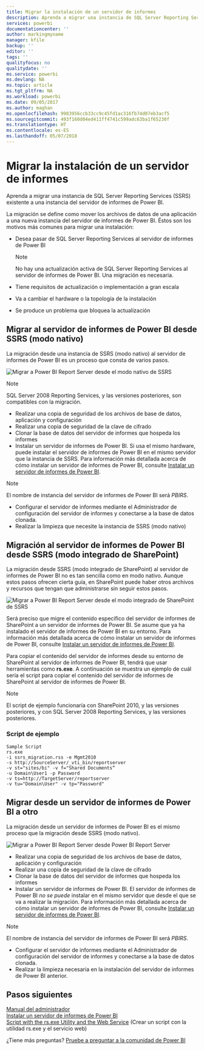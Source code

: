 ```yaml
---
title: Migrar la instalación de un servidor de informes
description: Aprenda a migrar una instancia de SQL Server Reporting Services existente a una instancia del servidor de informes de Power BI.
services: powerbi
documentationcenter: ''
author: markingmyname
manager: kfile
backup: ''
editor: ''
tags: ''
qualityfocus: no
qualitydate: ''
ms.service: powerbi
ms.devlang: NA
ms.topic: article
ms.tgt_pltfrm: NA
ms.workload: powerbi
ms.date: 09/05/2017
ms.author: maghan
ms.openlocfilehash: 9983956ccb33cc9c45fd1ac316fb74d07eb3acf5
ms.sourcegitcommit: 493f160d04ed411ff4741c599adc63ba1f65230f
ms.translationtype: HT
ms.contentlocale: es-ES
ms.lasthandoff: 05/07/2018
---
```

# <a name="migrate-a-report-server-installation"></a>Migrar la instalación de un servidor de informes
Aprenda a migrar una instancia de SQL Server Reporting Services (SSRS) existente a una instancia del servidor de informes de Power BI.

La migración se define como mover los archivos de datos de una aplicación a una nueva instancia del servidor de informes de Power BI. Éstos son los motivos más comunes para migrar una instalación:

* Desea pasar de SQL Server Reporting Services al servidor de informes de Power BI
  
  > [!NOTE]
  > No hay una actualización activa de SQL Server Reporting Services al servidor de informes de Power BI. Una migración es necesaria.
  > 
  > 
* Tiene requisitos de actualización o implementación a gran escala
* Va a cambiar el hardware o la topología de la instalación
* Se produce un problema que bloquea la actualización

## <a name="migrating-to-power-bi-report-server-from-ssrs-native-mode"></a>Migrar al servidor de informes de Power BI desde SSRS (modo nativo)
La migración desde una instancia de SSRS (modo nativo) al servidor de informes de Power BI es un proceso que consta de varios pasos.

![](media/migrate-report-server/migrate-from-ssrs-native.png "Migrar a Power BI Report Server desde el modo nativo de SSRS")

> [!NOTE]
> SQL Server 2008 Reporting Services, y las versiones posteriores, son compatibles con la migración.
> 
> 

* Realizar una copia de seguridad de los archivos de base de datos, aplicación y configuración
* Realizar una copia de seguridad de la clave de cifrado
* Clonar la base de datos del servidor de informes que hospeda los informes
* Instalar un servidor de informes de Power BI. Si usa el mismo hardware, puede instalar el servidor de informes de Power BI en el mismo servidor que la instancia de SSRS. Para información más detallada acerca de cómo instalar un servidor de informes de Power BI, consulte [Instalar un servidor de informes de Power BI](install-report-server.md).

> [!NOTE]
> El nombre de instancia del servidor de informes de Power BI será *PBIRS*.
> 
> 

* Configurar el servidor de informes mediante el Administrador de configuración del servidor de informes y conectarse a la base de datos clonada.
* Realizar la limpieza que necesite la instancia de SSRS (modo nativo)

## <a name="migration-to-power-bi-report-server-from-ssrs-sharepoint-integrated-mode"></a>Migración al servidor de informes de Power BI desde SSRS (modo integrado de SharePoint)
La migración desde SSRS (modo integrado de SharePoint) al servidor de informes de Power BI no es tan sencilla como en modo nativo. Aunque estos pasos ofrecen cierta guía, en SharePoint puede haber otros archivos y recursos que tengan que administrarse sin seguir estos pasos.

![](media/migrate-report-server/migrate-from-ssrs-sharepoint.png "Migrar a Power BI Report Server desde el modo integrado de SharePoint de SSRS")

Será preciso que migre el contenido específico del servidor de informes de SharePoint a un servidor de informes de Power BI. Se asume que ya ha instalado el servidor de informes de Power BI en su entorno. Para información más detallada acerca de cómo instalar un servidor de informes de Power BI, consulte [Instalar un servidor de informes de Power BI](install-report-server.md).

Para copiar el contenido del servidor de informes desde su entorno de SharePoint al servidor de informes de Power BI, tendrá que usar herramientas como **rs.exe**. A continuación se muestra un ejemplo de cuál sería el script para copiar el contenido del servidor de informes de SharePoint al servidor de informes de Power BI.

> [!NOTE]
> El script de ejemplo funcionaría con SharePoint 2010, y las versiones posteriores, y con SQL Server 2008 Reporting Services, y las versiones posteriores.
> 
> 

### <a name="sample-script"></a>Script de ejemplo
```
Sample Script
rs.exe
-i ssrs_migration.rss -e Mgmt2010
-s http://SourceServer/_vti_bin/reportserver
-v st="sites/bi" -v f="Shared Documents“
-u Domain\User1 -p Password
-v ts=http://TargetServer/reportserver
-v tu="Domain\User" -v tp="Password"
```

## <a name="migrateing-from-one-power-bi-report-server-to-another"></a>Migrar desde un servidor de informes de Power BI a otro
La migración desde un servidor de informes de Power BI es el mismo proceso que la migración desde SSRS (modo nativo).

![](media/migrate-report-server/migrate-from-pbirs.png "Migrar a Power BI Report Server desde Power BI Report Server")

* Realizar una copia de seguridad de los archivos de base de datos, aplicación y configuración
* Realizar una copia de seguridad de la clave de cifrado
* Clonar la base de datos del servidor de informes que hospeda los informes
* Instalar un servidor de informes de Power BI. El servidor de informes de Power BI *no se puede* instalar en el mismo servidor que desde el que se va a realizar la migración. Para información más detallada acerca de cómo instalar un servidor de informes de Power BI, consulte [Instalar un servidor de informes de Power BI](install-report-server.md).

> [!NOTE]
> El nombre de instancia del servidor de informes de Power BI será *PBIRS*.
> 
> 

* Configurar el servidor de informes mediante el Administrador de configuración del servidor de informes y conectarse a la base de datos clonada.
* Realizar la limpieza necesaria en la instalación del servidor de informes de Power BI anterior.

## <a name="next-steps"></a>Pasos siguientes
[Manual del administrador](admin-handbook-overview.md)  
[Instalar un servidor de informes de Power BI](install-report-server.md)  
[Script with the rs.exe Utility and the Web Service](https://docs.microsoft.com/sql/reporting-services/tools/script-with-the-rs-exe-utility-and-the-web-service) (Crear un script con la utilidad rs.exe y el servicio web)

¿Tiene más preguntas? [Pruebe a preguntar a la comunidad de Power BI](https://community.powerbi.com/)

